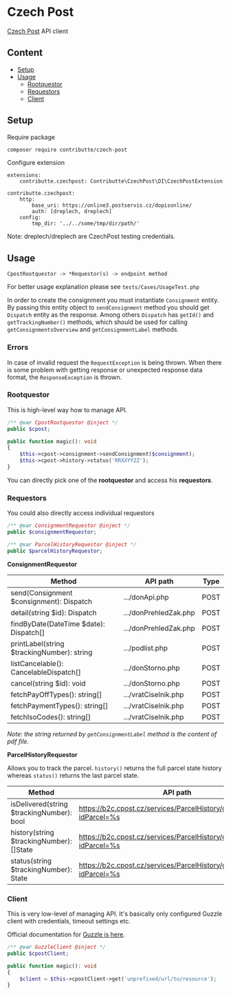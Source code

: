 # Czech Post

[Czech Post](https://www.ceskaposta.cz/en/index) API client

## Content

- [Setup](#setup)
- [Usage](#usage)
	- [Rootquestor](#rootquestor)
	- [Requestors](#requestors)
	- [Client](#client)

## Setup

Require package

```bash
composer require contributte/czech-post
```

Configure extension

```neon
extensions:
	contributte.czechpost: Contributte\CzechPost\DI\CzechPostExtension

contributte.czechpost:
	http:
		base_uri: https://online3.postservis.cz/dopisonline/
		auth: [dreplech, dreplech]
	config:
		tmp_dir: '../../some/tmp/dir/path/'
```

Note: dreplech/dreplech are CzechPost testing credentials.

## Usage

```
CpostRootquestor -> *Requestor(s) -> endpoint method
```

For better usage explanation please see `tests/Cases/UsageTest.php`

In order to create the consignment you must instantiate `Consignment` entity.
By passing this entity object to `sendConsignment` method you should get `Dispatch` entity as the response.
Among others `Dispatch` has `getId()` and `getTrackingNumber()` methods,
which should be used for calling `getConsignmentsOverview` and `getConsignmentLabel` methods.

### Errors

In case of invalid request the `RequestException` is being thrown.
When there is some problem with getting response or unexpected response data format, the `ResponseException` is thrown.

### Rootquestor

This is high-level way how to manage API.

```php
/** @var CpostRootquestor @inject */
public $cpost;

public function magic(): void
{
	$this->cpost->consignment->sendConsignment($consignment);
	$this->cpost->history->status('RRXXYYZZ');
}
```

You can directly pick one of the **rootquestor** and access his **requestors**.

### Requestors

You could also directly access individual requestors

```php
/** @var ConsignmentRequestor @inject */
public $consignmentRequestor;

/** @var ParcelHistoryRequestor @inject */
public $parcelHistoryRequestor;
```

**ConsignmentRequestor**

| Method                                     | API path              | Type |
|--------------------------------------------|-----------------------|----- |
| send(Consignment $consignment): Dispatch   | .../donApi.php        | POST |
| detail(string $id): Dispatch               | .../donPrehledZak.php | POST |
| findByDate(DateTime $date): Dispatch[]     | .../donPrehledZak.php | POST |
| printLabel(string $trackingNumber): string | .../podlist.php       | POST |
| listCancelable(): CancelableDispatch[]     | .../donStorno.php     | POST |
| cancel(string $id): void                   | .../donStorno.php     | POST |
| fetchPayOffTypes(): string[]               | .../vratCiselnik.php  | POST |
| fetchPaymentTypes(): string[]              | .../vratCiselnik.php  | POST |
| fetchIsoCodes(): string[]                  | .../vratCiselnik.php  | POST |

_Note: the string returned by `getConsignmentLabel` method is the content of pdf file._

**ParcelHistoryRequestor**

Allows you to track the parcel. `history()` returns the full parcel state history whereas `status()` returns the last parcel state.

| Method                                     | API path                                                              | Type |
| -------------------------------------------| ----------------------------------------------------------------------|----- |
| isDelivered(string $trackingNumber): bool  | https://b2c.cpost.cz/services/ParcelHistory/getDataAsJson?idParcel=%s | GET  |
| history(string $trackingNumber): []State   | https://b2c.cpost.cz/services/ParcelHistory/getDataAsJson?idParcel=%s | GET  |
| status(string $trackingNumber): State      | https://b2c.cpost.cz/services/ParcelHistory/getDataAsJson?idParcel=%s | GET  |

### Client

This is very low-level of managing API. It's basically only configured
Guzzle client with credentials, timeout settings etc.

Official documentation for [Guzzle is here](https://guzzle.readthedocs.io/en/latest/quickstart.html).

```php
/** @var GuzzleClient @inject */
public $cpostClient;

public function magic(): void
{
	$client = $this->cpostClient->get('unprefixed/url/to/resource');
}
```
